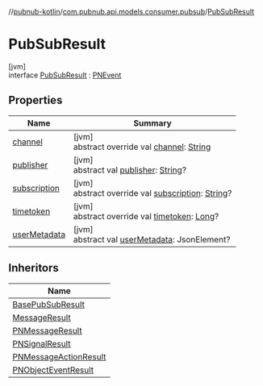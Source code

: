 //[pubnub-kotlin](../../../index.md)/[com.pubnub.api.models.consumer.pubsub](../index.md)/[PubSubResult](index.md)

# PubSubResult

[jvm]\
interface [PubSubResult](index.md) : [PNEvent](../-p-n-event/index.md)

## Properties

| Name | Summary |
|---|---|
| [channel](channel.md) | [jvm]<br>abstract override val [channel](channel.md): [String](https://kotlinlang.org/api/latest/jvm/stdlib/kotlin/-string/index.html) |
| [publisher](publisher.md) | [jvm]<br>abstract val [publisher](publisher.md): [String](https://kotlinlang.org/api/latest/jvm/stdlib/kotlin/-string/index.html)? |
| [subscription](subscription.md) | [jvm]<br>abstract override val [subscription](subscription.md): [String](https://kotlinlang.org/api/latest/jvm/stdlib/kotlin/-string/index.html)? |
| [timetoken](timetoken.md) | [jvm]<br>abstract override val [timetoken](timetoken.md): [Long](https://kotlinlang.org/api/latest/jvm/stdlib/kotlin/-long/index.html)? |
| [userMetadata](user-metadata.md) | [jvm]<br>abstract val [userMetadata](user-metadata.md): JsonElement? |

## Inheritors

| Name |
|---|
| [BasePubSubResult](../-base-pub-sub-result/index.md) |
| [MessageResult](../-message-result/index.md) |
| [PNMessageResult](../-p-n-message-result/index.md) |
| [PNSignalResult](../-p-n-signal-result/index.md) |
| [PNMessageActionResult](../../com.pubnub.api.models.consumer.pubsub.message_actions/-p-n-message-action-result/index.md) |
| [PNObjectEventResult](../../com.pubnub.api.models.consumer.pubsub.objects/-p-n-object-event-result/index.md) |
